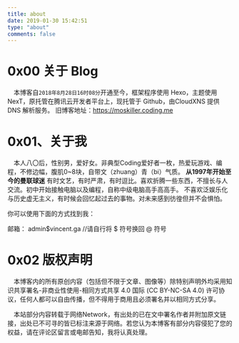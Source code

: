 ```yaml
---
title: about
date: 2019-01-30 15:42:51
type: "about"
comments: false
---
```


# 0x00 关于 Blog
&ensp;&ensp;本博客自`2018年8月28日16时08分`开通至今<span id="days"></span>，框架程序使用 Hexo，主题使用 NexT，原托管在腾讯云开发者平台上，现托管于 Github，由CloudXNS 提供 DNS 解析服务。
旧博客地址：<https://moskiller.coding.me>

# 0x01、关于我

&ensp;&ensp;本人八〇后，性别男，爱好女。非典型Coding爱好者一枚，热爱玩游戏、编程，不修边幅，腹肌0~8块，自带文（zhuang）青（bi）气质。
**从1997年开始至今的曼联球迷**
有时文艺，有时严肃，有时逗比。喜欢折腾一些东西，不擅长与人交流。初中开始接触电脑以及编程，自称中级电脑高手高高手。
不喜欢泛娱乐化与历史虚无主义，有时候会回忆起过去的事物。对未来感到彷徨但并不会惧怕。
  

你可以使用下面的方式找到我：  

邮箱： <span class="heimu" title="你知道的太多了，哼哼哼"> admin$vincent.ga  //请自行将 $ 符号换回 @ 符号 </span>
  
  

 


# 0x02 版权声明

&emsp;本博客内的所有原创内容（包括但不限于文章、图像等）除特别声明外均采用知识共享署名-非商业性使用-相同方式共享 4.0 国际 (CC BY-NC-SA 4.0) 许可协议，任何人都可以自由传播，但不得用于商用且必须署名并以相同方式分享。

&emsp;本站部分内容转载于网络Network，有出处的已在文中署名作者并附加原文链接，出处已不可寻的皆已标注来源于网络。若您认为本博客有部分内容侵犯了您的权益，请在评论区留言或电邮告知，我将认真处理。
  
<script>
function show_date_time(){
window.setTimeout("show_date_time()", 1000);
BirthDay=new Date("08/28/2018 16:08:00");
today=new Date();
timeold=(today.getTime()-BirthDay.getTime());
sectimeold=timeold/1000
secondsold=Math.floor(sectimeold);
msPerDay=24*60*60*1000
e_daysold=timeold/msPerDay
daysold=Math.floor(e_daysold);
e_hrsold=(e_daysold-daysold)*24;
hrsold=setzero(Math.floor(e_hrsold));
e_minsold=(e_hrsold-hrsold)*60;
minsold=setzero(Math.floor((e_hrsold-hrsold)*60));
seconds=setzero(Math.floor((e_minsold-minsold)*60));
document.getElementById('days').innerHTML="已运行了 "+daysold+" 天 "+hrsold+" 小时 "+minsold+" 分 "+seconds+" 秒";
}
function setzero(i){
if (i<10)
{i="0" + i};
return i;
}
show_date_time();
</script>